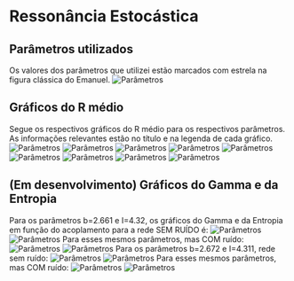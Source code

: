 # Ressonância Estocástica

## Parâmetros utilizados
Os valores dos parâmetros que utilizei estão marcados com estrela na figura clássica do Emanuel. 
![Parâmetros](https://github.com/joaovvflauzino/ressonanciaestocastica/blob/main/HR_graficos_portifolio_lyapunov.png)

## Gráficos do R médio
Segue os respectivos gráficos do R médio para os respectivos parâmetros. As informações relevantes estão no título e na legenda de cada gráfico.
![Parâmetros](https://github.com/joaovvflauzino/ressonanciaestocastica/blob/main/MeanR-HR-Noiseless-Noise-b2.69-I4.255.png)
![Parâmetros](https://github.com/joaovvflauzino/ressonanciaestocastica/blob/main/MeanR-HR-Noiseless-Noise-b2.686-I4.255.png)
![Parâmetros](https://github.com/joaovvflauzino/ressonanciaestocastica/blob/main/MeanR-HR-Noiseless-Noise-b2.682-I4.255.png)
![Parâmetros](https://github.com/joaovvflauzino/ressonanciaestocastica/blob/main/MeanR-HR-Noiseless-Noise-b2.679-I4.27.png)
![Parâmetros](https://github.com/joaovvflauzino/ressonanciaestocastica/blob/main/MeanR-HR-Noiseless-Noise-b2.678-I4.255.png)
![Parâmetros](https://github.com/joaovvflauzino/ressonanciaestocastica/blob/main/MeanR-HR-Noiseless-Noise-b2.673-I4.3.png)
![Parâmetros](https://github.com/joaovvflauzino/ressonanciaestocastica/blob/main/MeanR-HR-Noiseless-Noise-b2.672-I4.311.png)
![Parâmetros](https://github.com/joaovvflauzino/ressonanciaestocastica/blob/main/MeanR-HR-Noiseless-Noise-b2.661-I4.32.png)
![Parâmetros](https://github.com/joaovvflauzino/ressonanciaestocastica/blob/main/MeanR-HR-Noiseless-Noise-b2.66-I4.29.png)

## (Em desenvolvimento) Gráficos do Gamma e da Entropia

Para os parâmetros b=2.661 e I=4.32, os gráficos do Gamma e da Entropia em função do acoplamento para a rede SEM RUÍDO é:
![Parâmetros](https://github.com/joaovvflauzino/ressonanciaestocastica/blob/main/MeanGamma-HR-Noiseless-LR-b2.661-I4.32.png)
![Parâmetros](https://github.com/joaovvflauzino/ressonanciaestocastica/blob/main/MeanEntropy-HR-Noiseless-LR-b2.661-I4.32.png)
Para esses mesmos parâmetros, mas COM ruído:
![Parâmetros](https://github.com/joaovvflauzino/ressonanciaestocastica/blob/main/MeanGamma-HR-Noise-LR-b2.661-I4.32.png)
![Parâmetros](https://github.com/joaovvflauzino/ressonanciaestocastica/blob/main/MeanEntropy-HR-Noise-LR-b2.661-I4.32.png)
Para os parâmetros b=2.672 e I=4.311, rede sem ruído:
![Parâmetros](https://github.com/joaovvflauzino/ressonanciaestocastica/blob/main/MeanGamma-HR-Noiseless-LR-b2.672-I4.311.png)
![Parâmetros](https://github.com/joaovvflauzino/ressonanciaestocastica/blob/main/MeanEntropy-HR-Noiseless-LR-b2.672-I4.311.png)
Para esses mesmos parâmetros, mas COM ruído:
![Parâmetros](https://github.com/joaovvflauzino/ressonanciaestocastica/blob/main/MeanGamma-HR-Noise-LR-b2.672-I4.311.png)
![Parâmetros](https://github.com/joaovvflauzino/ressonanciaestocastica/blob/main/MeanEntropy-HR-Noise-LR-b2.672-I4.311.png)

